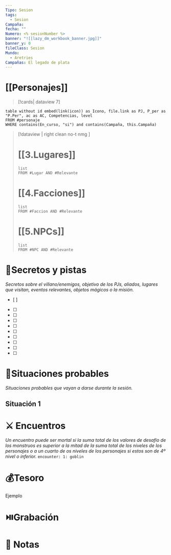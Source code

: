 ```yaml
---
Tipo: Sesion
tags:
  - Sesion
Campaña: 
fecha: ""
Numero: <% sesionNumber %>
banner: "![[lazy_dm_workbook_banner.jpg]]"
banner_y: 0
fileClass: Sesion
Mundo:
  - Aretries
Campañas: El legado de plata
---
```

# [[Personajes]]
>[!cards| dataview 7]
```dataview
table without id embed(link(icon)) as Icono, file.link as PJ, P_per as "P.Per", ac as AC, Competencias, level
FROM #personaje
WHERE contains(En_curso, "si") and contains(Campaña, this.Campaña)
```




>[!dataview  | right clean no-t nmg ]
># [[3.Lugares]]
>```dataview
>list 
>FROM #Lugar AND #Relevante
>```
># [[4.Facciones]] 
>```dataview
>list 
>FROM #Faccion AND #Relevante
>```
># [[5.NPCs]]
>```dataview
>list 
>FROM #NPC AND #Relevante
>```
# 🔐Secretos y pistas
*Secretos sobre el villano/enemigos, objetivo de los PJs, aliados, lugares que visitan, eventos relevantes, objetos mágicos o la misión.*
- [ ] 
- [ ] 
- [ ] 
- [ ] 
- [ ] 
- [ ] 
- [ ] 
- [ ] 
- [ ] 
- [ ] 

# 🎥Situaciones probables
*Situaciones probables que vayan a darse durante la sesión.*
## Situación 1


# ⚔️ Encuentros
*Un encuentro puede ser mortal si la suma total de los valores de desafío de los monstruos es superior a la mitad de la suma total de los niveles de los personajes o a un cuarto de os niveles de los personajes si estos son de 4º nivel o inferior.*
`encounter: 1: goblin`
# 💰Tesoro
Ejemplo
# ⏯️Grabación


# 📝 Notas